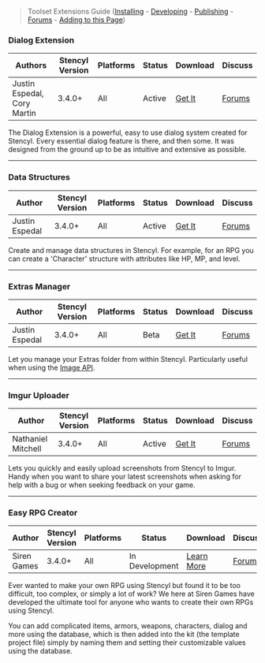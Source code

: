> Toolset Extensions Guide ([Installing](http://community.stencyl.com/index.php/topic,3445.0.html) - [Developing](http://www.stencyl.com/help/view/creating-extensions/) - [Publishing](http://community.stencyl.com/index.php/topic,30433.0.html) - [Forums](http://community.stencyl.com/index.php/board,11.0.html) - [Adding to this Page](https://github.com/Stencyl/stencylpedia/blob/master/resources/website/toolset-extensions.md))


### Dialog Extension

Authors | Stencyl Version | Platforms | Status | Download | Discuss
--- | --- | --- | --- | --- | ---
Justin Espedal, Cory Martin | 3.4.0+ | All | Active | <a role="button" class="btn btn-primary btn-sm" href="http://dialogextension.com/">Get It</a> | <a role="button" class="btn btn-default btn-sm" href="http://community.stencyl.com/index.php/topic,26279.0.html">Forums</a>

The Dialog Extension is a powerful, easy to use dialog system created for Stencyl. Every essential dialog feature is there, and then some. It was designed from the ground up to be as intuitive and extensive as possible.

***

### Data Structures

Author | Stencyl Version | Platforms | Status | Download | Discuss
--- | --- | --- | --- | --- | ---
Justin Espedal | 3.4.0+ | All | Active | <a role="button" class="btn btn-primary btn-sm" href="http://community.stencyl.com/index.php/topic,35128.0.html">Get It</a> | <a role="button" class="btn btn-default btn-sm" href="http://community.stencyl.com/index.php/topic,35128.0.html">Forums</a>

Create and manage data structures in Stencyl. For example, for an RPG you can create a 'Character' structure with attributes like HP, MP, and level.

***

### Extras Manager

Author | Stencyl Version | Platforms | Status | Download | Discuss
--- | --- | --- | --- | --- | ---
Justin Espedal | 3.4.0+ | All | Beta | <a role="button" class="btn btn-primary btn-sm" href="http://community.stencyl.com/index.php/topic,30830.0.html">Get It</a> | <a role="button" class="btn btn-default btn-sm" href="http://community.stencyl.com/index.php/topic,30830.0.html">Forums</a>

Let you manage your Extras folder from within Stencyl. Particularly useful when using the [Image API](http://www.stencyl.com/help/view/image-api).

***

### Imgur Uploader

Author | Stencyl Version | Platforms | Status | Download | Discuss
--- | --- | --- | --- | --- | ---
Nathaniel Mitchell | 3.4.0+ | All | Active | <a role="button" class="btn btn-primary btn-sm" href="http://community.stencyl.com/index.php/topic,30685.0.html">Get It</a> | <a role="button" class="btn btn-default btn-sm" href="http://community.stencyl.com/index.php/topic,30685.0.html">Forums</a>

Lets you quickly and easily upload screenshots from Stencyl to Imgur. Handy when you want to share your latest screenshots when asking for help with a bug or when seeking feedback on your game.

***

### Easy RPG Creator

Author | Stencyl Version | Platforms | Status | Download | Discuss
--- | --- | --- | --- | --- | ---
Siren Games | 3.4.0+ | All | In Development | <a role="button" class="btn btn-primary btn-sm" href="http://community.stencyl.com/index.php/topic,23156.0.html">Learn More</a> | <a role="button" class="btn btn-default btn-sm" href="http://community.stencyl.com/index.php/topic,23156.0.html">Forums</a>

Ever wanted to make your own RPG using Stencyl but found it to be too difficult, too complex, or simply a lot of work?  We here at Siren Games have developed the ultimate tool for anyone who wants to create their own RPGs using Stencyl.

You can add complicated items, armors, weapons, characters, dialog and more using the database, which is then added into the kit (the template project file) simply by naming them and setting their customizable values using the database.

